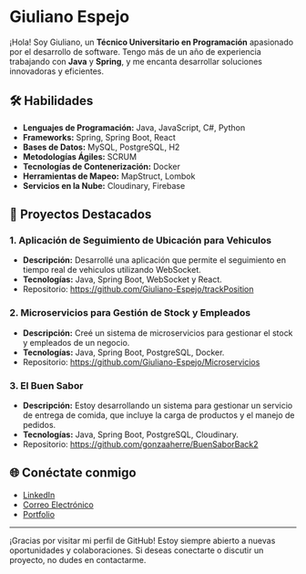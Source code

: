 # Giuliano Espejo

¡Hola! Soy Giuliano, un **Técnico Universitario en Programación** apasionado por el desarrollo de software. Tengo más de un año de experiencia trabajando con **Java** y **Spring**, y me encanta desarrollar soluciones innovadoras y eficientes.

## 🛠️ Habilidades

- **Lenguajes de Programación:** Java, JavaScript, C#, Python
- **Frameworks:** Spring, Spring Boot, React
- **Bases de Datos:** MySQL, PostgreSQL, H2
- **Metodologías Ágiles:** SCRUM
- **Tecnologías de Contenerización:** Docker
- **Herramientas de Mapeo:** MapStruct, Lombok
- **Servicios en la Nube:** Cloudinary, Firebase

## 🚀 Proyectos Destacados

### 1. Aplicación de Seguimiento de Ubicación para Vehiculos 
- **Descripción:** Desarrollé una aplicación que permite el seguimiento en tiempo real de vehiculos utilizando WebSocket.
- **Tecnologías:** Java, Spring Boot, WebSocket y React.
- Repositorio: https://github.com/Giuliano-Espejo/trackPosition

### 2. Microservicios para Gestión de Stock y Empleados
- **Descripción:** Creé un sistema de microservicios para gestionar el stock y empleados de un negocio.
- **Tecnologías:** Java, Spring Boot, PostgreSQL, Docker.
- Repositorio: https://github.com/Giuliano-Espejo/Microservicios

### 3. El Buen Sabor
- **Descripción:** Estoy desarrollando un sistema para gestionar un servicio de entrega de comida, que incluye la carga de productos y el manejo de pedidos.
- **Tecnologías:** Java, Spring Boot, PostgreSQL, Cloudinary.
- Repositorio: https://github.com/gonzaaherre/BuenSaborBack2

## 🌐 Conéctate conmigo

- [LinkedIn](https://www.linkedin.com/in/giuliano-espejo-mezzabotta/)
- [Correo Electrónico](espejogiuliano@gmail.com)
- [Portfolio](https://giuliano-espejo.vercel.app/)

---

¡Gracias por visitar mi perfil de GitHub! Estoy siempre abierto a nuevas oportunidades y colaboraciones. Si deseas conectarte o discutir un proyecto, no dudes en contactarme.

